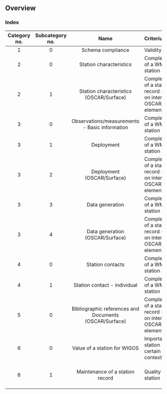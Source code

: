 ## Overview
### Index 

Category no. | Subcategory no. | Name | Criterium |Status
:-:|:-:|:-:|:-|-- 
1|0|Schema compliance | Validity|
2|0|Station characteristics | Completeness of a WMDR XML station record|
2|1|Station characteristics (OSCAR/Surface) | Completeness of a station record (based on internal OSCAR/Surface elements) |
3|0|Observations/measurements - Basic information |Completeness of a WMDR XML station record |
3|1| Deployment |Completeness of a WMDR XML station record |
3|2|Deployment (OSCAR/Surface) |Completeness of a station record (based on internal OSCAR/Surface elements) |
3|3| Data generation |Completeness of a WMDR XML station record |
3|4| Data generation (OSCAR/Surface) |Completeness of a station record (based on internal OSCAR/Surface elements) |
4|0|Station contacts |Completeness of a WMDR XML station record |
4|1|Station contact - individual |Completeness of a WMDR XML station record |
5|0|Bibliographic references and Documents (OSCAR/Surface) |Completeness of a station record (based on internal OSCAR/Surface elements) |
6|0| Value of a station for WIGOS | Importance of a station in a certain context/network | Collection of ideas (to be expanded)
6|1| Maintenance of a station record |Quality	of a station record| Collection of ideas (to be expanded)
